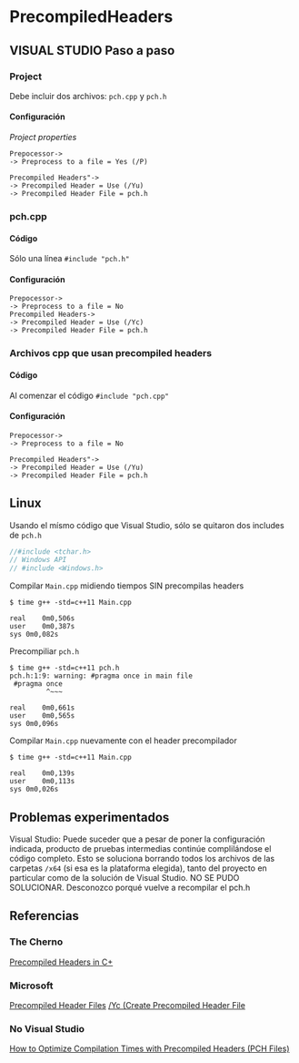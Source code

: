 # PrecompiledHeaders

## VISUAL STUDIO Paso a paso
### Project
Debe incluir dos archivos: ```pch.cpp``` y ```pch.h```

#### Configuración
_Project properties_
```
Prepocessor->
-> Preprocess to a file = Yes (/P)

Precompiled Headers"->
-> Precompiled Header = Use (/Yu)
-> Precompiled Header File = pch.h
```
### pch.cpp
#### Código
Sólo una línea
```#include "pch.h"```

#### Configuración
```
Prepocessor->
-> Preprocess to a file = No
Precompiled Headers->
-> Precompiled Header = Use (/Yc)
-> Precompiled Header File = pch.h
```

### Archivos cpp que usan precompiled headers
#### Código
Al comenzar el código
```#include "pch.cpp"```

#### Configuración
```
Prepocessor->
-> Preprocess to a file = No

Precompiled Headers"->
-> Precompiled Header = Use (/Yu)
-> Precompiled Header File = pch.h
```

## Linux
Usando el mísmo código que Visual Studio, sólo se quitaron dos includes de `pch.h`
```cpp
//#include <tchar.h>
// Windows API 
// #include <Windows.h>
```

Compilar `Main.cpp` midiendo tiempos SIN precompilas headers
```
$ time g++ -std=c++11 Main.cpp

real	0m0,506s
user	0m0,387s
sys	0m0,082s
```
Precompiliar `pch.h`
```
$ time g++ -std=c++11 pch.h
pch.h:1:9: warning: #pragma once in main file
 #pragma once
         ^~~~

real	0m0,661s
user	0m0,565s
sys	0m0,096s
```
Compilar `Main.cpp` nuevamente con el header precompilador
```
$ time g++ -std=c++11 Main.cpp

real	0m0,139s
user	0m0,113s
sys	0m0,026s
```


## Problemas experimentados
Visual Studio: Puede suceder que a pesar de poner la configuración indicada, producto de pruebas intermedias continúe complilándose el código completo. Esto se soluciona borrando todos los archivos de las carpetas ```/x64``` (si esa es la plataforma elegida), tanto del proyecto en particular como de la solución de Visual Studio. NO SE PUDO SOLUCIONAR. Desconozco porqué vuelve a recompilar el pch.h

## Referencias

### The Cherno
[Precompiled Headers in C+](https://www.youtube.com/watch?v=eSI4wctZUto&list=PLlrATfBNZ98dudnM48yfGUldqGD0S4FFb&index=72)

### Microsoft
[Precompiled Header Files](https://docs.microsoft.com/en-us/cpp/build/creating-precompiled-header-files?view=vs-2019)
[/Yc (Create Precompiled Header File](https://docs.microsoft.com/en-us/cpp/build/reference/yc-create-precompiled-header-file?view=vs-2019)

### No Visual Studio
[How to Optimize Compilation Times with Precompiled Headers (PCH Files)](https://www.codeproject.com/Articles/1188975/How-to-Optimize-Compilation-Times-with-Precompil)




